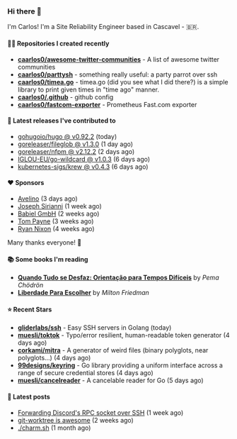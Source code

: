 ### Hi there 👋

I'm Carlos! I'm a Site Reliability Engineer based in Cascavel - 🇧🇷.

#### 👨‍💻 Repositories I created recently
- **[caarlos0/awesome-twitter-communities](https://github.com/caarlos0/awesome-twitter-communities)** - A list of awesome twitter communities
- **[caarlos0/parttysh](https://github.com/caarlos0/parttysh)** - something really useful: a party parrot over ssh
- **[caarlos0/timea.go](https://github.com/caarlos0/timea.go)** - timea.go (did you see what I did there?) is a simple library to print given times in &#34;time ago&#34; manner.
- **[caarlos0/.github](https://github.com/caarlos0/.github)** - github config
- **[caarlos0/fastcom-exporter](https://github.com/caarlos0/fastcom-exporter)** - Prometheus Fast.com exporter

#### 🚀 Latest releases I've contributed to


- [gohugoio/hugo @ v0.92.2](https://github.com/gohugoio/hugo/releases/tag/v0.92.2) (today)
- [goreleaser/fileglob @ v1.3.0](https://github.com/goreleaser/fileglob/releases/tag/v1.3.0) (1 day ago)
- [goreleaser/nfpm @ v2.12.2](https://github.com/goreleaser/nfpm/releases/tag/v2.12.2) (2 days ago)
- [IGLOU-EU/go-wildcard @ v1.0.3](https://github.com/IGLOU-EU/go-wildcard/releases/tag/v1.0.3) (6 days ago)
- [kubernetes-sigs/krew @ v0.4.3](https://github.com/kubernetes-sigs/krew/releases/tag/v0.4.3) (6 days ago)

#### ❤️ Sponsors
- [Avelino](https://github.com/avelino) (3 days ago)
- [Joseph Sirianni](https://github.com/jsirianni) (1 week ago)
- [Babiel GmbH](https://github.com/babiel) (2 weeks ago)
- [Tom Payne](https://github.com/twpayne) (3 weeks ago)
- [Ryan Nixon](https://github.com/taiidani) (4 weeks ago)

Many thanks everyone! 🙏

#### 📚 Some books I'm reading
- **[Quando Tudo se Desfaz: Orientação para Tempos Difíceis](https://www.goodreads.com/book/show/60206797-quando-tudo-se-desfaz)** by _Pema Chödrön_
- **[Liberdade Para Escolher](https://www.goodreads.com/book/show/17238591-liberdade-para-escolher)** by _Milton Friedman_

#### ⭐ Recent Stars


- **[gliderlabs/ssh](https://github.com/gliderlabs/ssh)** - Easy SSH servers in Golang (today)
- **[muesli/toktok](https://github.com/muesli/toktok)** - Typo/error resilient, human-readable token generator (4 days ago)
- **[corkami/mitra](https://github.com/corkami/mitra)** - A generator of weird files (binary polyglots, near polyglots...) (4 days ago)
- **[99designs/keyring](https://github.com/99designs/keyring)** - Go library providing a uniform interface across a range of secure credential stores (4 days ago)
- **[muesli/cancelreader](https://github.com/muesli/cancelreader)** - A cancelable reader for Go (5 days ago)

#### 📄 Latest posts
- [Forwarding Discord&#39;s RPC socket over SSH](https://carlosbecker.com/posts/discord-rpc-ssh/) (1 week ago)
- [git-worktree is awesome](https://carlosbecker.com/posts/git-worktrees/) (2 weeks ago)
- [./charm.sh](https://carlosbecker.com/posts/charm/) (1 month ago)
